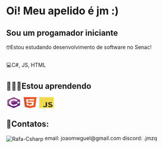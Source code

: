 # Oi! Meu apelido é jm :)
## Sou um progamador iniciante

🤓Estou estudando desenvolvimento de software no Senac!
##
💻C#, JS, HTML

## 👨🏾‍💻Estou aprendendo

<img align="center" alt="Rafa-Csharp" height="30" width="40" src="https://raw.githubusercontent.com/devicons/devicon/master/icons/csharp/csharp-original.svg"> <img align="center" alt="Rafa-HTML" height="30" width="40" src="https://raw.githubusercontent.com/devicons/devicon/master/icons/html5/html5-original.svg"> <img align="center" alt="Rafa-Ts" height="30" width="40" src="https://raw.githubusercontent.com/devicons/devicon/master/icons/javascript/javascript-original.svg">

## 📩Contatos:


   
   
  
 <img align="center" alt="Rafa-Csharp" height="30" width="40" src="[https://t.ctcdn.com.br/IwwDh-BajTE4ZwE4zuIcvz9Q2ZY=/i490027.jpeg](https://www.linkedin.com/in/jo%C3%A3o-miguel-santos-vaz-b9b115314/)">
 email: joaomwguel@gmail.com
 discord: .jmzq 
